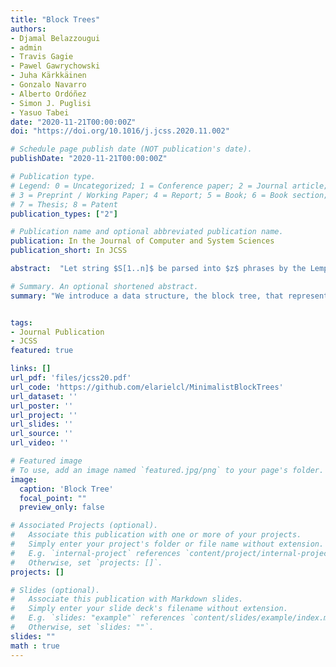 ```yaml
---
title: "Block Trees"
authors:
- Djamal Belazzougui
- admin
- Travis Gagie
- Pawel Gawrychowski
- Juha Kärkkäinen
- Gonzalo Navarro
- Alberto Ordóñez
- Simon J. Puglisi
- Yasuo Tabei
date: "2020-11-21T00:00:00Z"
doi: "https://doi.org/10.1016/j.jcss.2020.11.002"

# Schedule page publish date (NOT publication's date).
publishDate: "2020-11-21T00:00:00Z"

# Publication type.
# Legend: 0 = Uncategorized; 1 = Conference paper; 2 = Journal article;
# 3 = Preprint / Working Paper; 4 = Report; 5 = Book; 6 = Book section;
# 7 = Thesis; 8 = Patent
publication_types: ["2"]

# Publication name and optional abbreviated publication name.
publication: In the Journal of Computer and System Sciences
publication_short: In JCSS

abstract:  "Let string $S[1..n]$ be parsed into $z$ phrases by the Lempel-Ziv algorithm. The corresponding compression algorithm encodes $S$ in $O(z)$ space, but it does not support random access to $S$. We introduce a data structure, the block tree, that represents $S$ in $O(z \\log(n/z))$ space and extracts any symbol of $S$ in time $O(\\log(n/z))$, among other space-time tradeoffs. The structure also supports other queries that are useful for building compressed data structures on top of $S$. Further, block trees can be built in linear time and in a scalable manner. Our experiments show that block trees offer relevant space-time tradeoffs compared to other compressed string representations for highly repetitive strings."

# Summary. An optional shortened abstract.
summary: "We introduce a data structure, the block tree, that represents $S$ in $O(z \\log(n/z))$ space and extracts any symbol of $S$ in time $O(\\log(n/z))$, among other space-time tradeoffs. The structure also supports other queries that are useful for building compressed data structures on top of $S$."


tags:
- Journal Publication
- JCSS
featured: true

links: []
url_pdf: 'files/jcss20.pdf'
url_code: 'https://github.com/elarielcl/MinimalistBlockTrees'
url_dataset: ''
url_poster: ''
url_project: ''
url_slides: ''
url_source: ''
url_video: ''

# Featured image
# To use, add an image named `featured.jpg/png` to your page's folder.
image:
  caption: 'Block Tree'
  focal_point: ""
  preview_only: false

# Associated Projects (optional).
#   Associate this publication with one or more of your projects.
#   Simply enter your project's folder or file name without extension.
#   E.g. `internal-project` references `content/project/internal-project/index.md`.
#   Otherwise, set `projects: []`.
projects: []

# Slides (optional).
#   Associate this publication with Markdown slides.
#   Simply enter your slide deck's filename without extension.
#   E.g. `slides: "example"` references `content/slides/example/index.md`.
#   Otherwise, set `slides: ""`.
slides: ""
math : true
---
```

